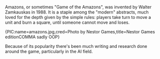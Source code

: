 Amazons, or sometimes "Game of the Amazons", was invented by Walter Zamkauskas in 1988. It is a staple among the "modern" abstracts, much loved for the depth given by the simple rules: players take turn to move a unit and burn a square, until someone cannot move and loses.

{PIC:name=amazons.jpg,cred=Photo by Nestor Games,title=Nestor Games editionCOMMA sadly OOP}

Because of its popularity there's been much writing and research done around the game, particularly in the AI field.
